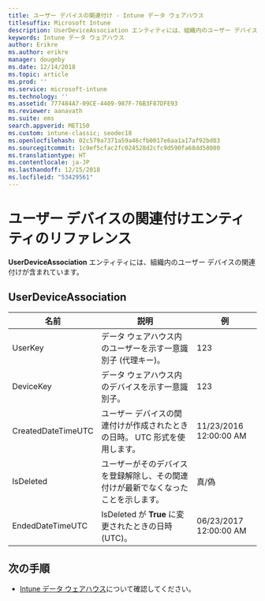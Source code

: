 ```yaml
---
title: ユーザー デバイスの関連付け - Intune データ ウェアハウス
titlesuffix: Microsoft Intune
description: UserDeviceAssociation エンティティには、組織内のユーザー デバイスの関連付けが含まれています。
keywords: Intune データ ウェアハウス
author: Erikre
ms.author: erikre
manager: dougeby
ms.date: 12/14/2018
ms.topic: article
ms.prod: ''
ms.service: microsoft-intune
ms.technology: ''
ms.assetid: 777484A7-09CE-4409-987F-76B3F87DFE93
ms.reviewer: aanavath
ms.suite: ems
search.appverid: MET150
ms.custom: intune-classic; seodec18
ms.openlocfilehash: 02c579a7371a59a46cfb0017e6aa1a17af92bd03
ms.sourcegitcommit: 1c9ef5cfac2fc024528d2cfc9d590fa68dd58080
ms.translationtype: HT
ms.contentlocale: ja-JP
ms.lasthandoff: 12/15/2018
ms.locfileid: "53429561"
---
```

# <a name="reference-for-user-device-association-entity"></a>ユーザー デバイスの関連付けエンティティのリファレンス

**UserDeviceAssociation** エンティティには、組織内のユーザー デバイスの関連付けが含まれています。

## <a name="userdeviceassociation"></a>UserDeviceAssociation


|        名前        |                                           説明                                            |        例         |
|--------------------|--------------------------------------------------------------------------------------------------|------------------------|
|      UserKey       |              データ ウェアハウス内のユーザーを示す一意識別子 (代理キー)。               |          123           |
|     DeviceKey      |                      データ ウェアハウス内のデバイスを示す一意識別子。                      |          123           |
| CreatedDateTimeUTC |           ユーザー デバイスの関連付けが作成されたときの日時。 UTC 形式を使用します。           | 11/23/2016 12:00:00 AM |
|     IsDeleted      | ユーザーがそのデバイスを登録解除し、その関連付けが最新でなくなったことを示します。 |       真/偽       |
|  EndedDateTimeUTC  |              IsDeleted が <strong>True</strong> に変更されたときの日時 (UTC)。               | 06/23/2017 12:00:00 AM |

## <a name="next-steps"></a>次の手順

- [Intune データ ウェアハウス](reports-nav-create-intune-reports.md)について確認してください。
